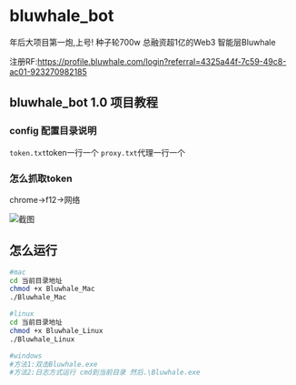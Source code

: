 # bluwhale_bot
年后大项目第一炮,上号!
种子轮700w 总融资超1亿的Web3 智能层Bluwhale 

注册RF:https://profile.bluwhale.com/login?referral=4325a44f-7c59-49c8-ac01-923270982185

## bluwhale_bot 1.0 项目教程

### config 配置目录说明
``token.txt``token一行一个
``proxy.txt``代理一行一个

### 怎么抓取token
chrome->f12->网络

![截图](https://github.com/user-attachments/assets/d9c14134-86b7-44c0-bec7-a80011918ccd)

## 怎么运行 
```bash
#mac
cd 当前目录地址
chmod +x Bluwhale_Mac
./Bluwhale_Mac

#linux
cd 当前目录地址
chmod +x Bluwhale_Linux
./Bluwhale_Linux

#windows
#方法1:双击Bluwhale.exe
#方法2:日志方式运行 cmd到当前目录 然后.\Bluwhale.exe
```

